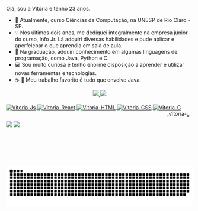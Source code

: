 Olá, sou a Vitória e tenho 23 anos.

  - 📍 Atualmente, curso Ciências da Computação, na UNESP de Rio Claro - SP.
  - 💡 Nos últimos dois anos, me dediquei integralmente na empresa júnior do curso, Info Jr. Lá adquiri diversas habilidades e pude aplicar e aperfeiçoar o que aprendia em sala de aula.
  - 📖 Na graduação, adquiri conhecimento em algumas linguagens de programação, como Java, Python e C.
  - 💻 Sou muito curiosa e tenho enorme disposição a aprender e utilizar novas ferramentas e tecnologias.
  - ☕ 🤎 Meu trabalho favorito é tudo que envolve Java. 
  

<div align="center">
  <a href="https://github.com/vitoriasilveira">
  <img height="189em" src="https://github-readme-stats.vercel.app/api?username=vitoriasilveira&show_icons=true&theme=dracula&include_all_commits=true&count_private=true"/>
  <img height="124em" src="https://github-readme-stats.vercel.app/api/top-langs/?username=vitoriasilveira&layout=compact&langs_count=7&theme=dracula"/>
</div>
  
<div style="display: inline_block"><br>
  <img align="center" alt="Vitoria-Js" height="30" width="40" src="https://cdn.jsdelivr.net/gh/devicons/devicon/icons/javascript/javascript-plain.svg">
  <img align="center" alt="Vitoria-React" height="30" width="40" src="https://cdn.jsdelivr.net/gh/devicons/devicon/icons/react/react-original.svg">
  <img align="center" alt="Vitoria-HTML" height="30" width="40" src="https://cdn.jsdelivr.net/gh/devicons/devicon/icons/html5/html5-plain.svg">
  <img align="center" alt="Vitoria-CSS" height="30" width="40" src="https://cdn.jsdelivr.net/gh/devicons/devicon/icons/css3/css3-plain.svg">
  <img align="center" alt="Vitoria-C" height="30" width="40" src="https://cdn.jsdelivr.net/gh/devicons/devicon/icons/c/c-plain.svg">
  <img align="right" alt="Vitoria-gif" height="150" style="border-radius:50px;" src="https://cdn.discordapp.com/attachments/811041101372194840/938995334875611176/ezgif.com-gif-maker.gif">
</div>
  
  ##
 
<div> 
  <a href = "mailto:vitoria.silveira@unesp.br"><img src="https://img.shields.io/badge/-Gmail-%23333?style=for-the-badge&logo=gmail&logoColor=white" target="_blank"></a>
  <a href="https://www.linkedin.com/in/vitoriasilveira" target="_blank"><img src="https://img.shields.io/badge/-LinkedIn-%230077B5?style=for-the-badge&logo=linkedin&logoColor=white" target="_blank"></a> 
 
  ![Snake animation](https://github.com/vitoriasilveira/vitoriasilveira/blob/output/github-contribution-grid-snake.svg)
 
</div>

